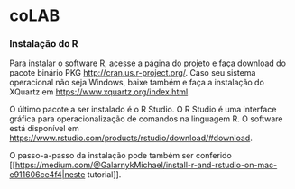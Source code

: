 # coLAB

### Instalação do R ###

Para instalar o software R, acesse a página do projeto e faça download do pacote binário PKG http://cran.us.r-project.org/. Caso seu sistema operacional não seja Windows, baixe também e faça a instalação do XQuartz em https://www.xquartz.org/index.html.

O último pacote a ser instalado é o R Studio. O R Studio é uma interface gráfica para operacionalização de comandos na linguagem R. O software está disponível em https://www.rstudio.com/products/rstudio/download/#download.

O passo-a-passo da instalação pode também ser conferido [[https://medium.com/@GalarnykMichael/install-r-and-rstudio-on-mac-e911606ce4f4|neste tutorial]].
